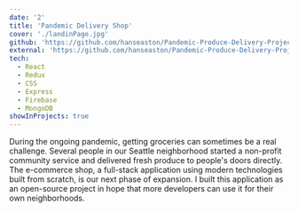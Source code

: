 ```yaml
---
date: '2'
title: 'Pandemic Delivery Shop'
cover: './landinPage.jpg'
github: 'https://github.com/hanseaston/Pandemic-Produce-Delivery-Project'
external: 'https://github.com/hanseaston/Pandemic-Produce-Delivery-Project'
tech:
  - React
  - Redux
  - CSS
  - Express
  - Firebase
  - MongoDB
showInProjects: true
---
```


During the ongoing pandemic, getting groceries can sometimes be a real challenge. Several people in our Seattle neighborhood started a non-profit community service and delivered fresh produce to people's doors directly. The e-commerce shop, a full-stack application using modern technologies built from scratch, is our next phase of expansion. I built this application as an open-source project in hope that more developers can use it for their own neighborhoods.
